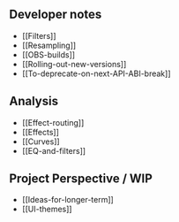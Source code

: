 ## Developer notes

- [[Filters]]
- [[Resampling]]
- [[OBS-builds]]
- [[Rolling-out-new-versions]]
- [[To-deprecate-on-next-API-ABI-break]]

## Analysis

- [[Effect-routing]]
- [[Effects]]
- [[Curves]]
- [[EQ-and-filters]]

## Project Perspective / WIP

- [[Ideas-for-longer-term]]
- [[UI-themes]]
